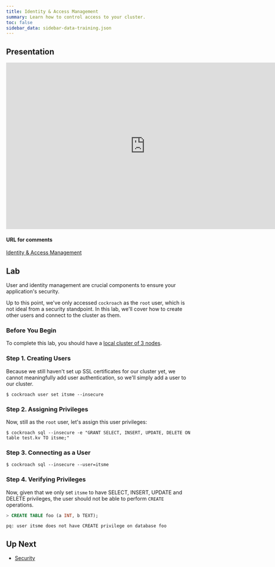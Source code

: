 ```yaml
---
title: Identity & Access Management
summary: Learn how to control access to your cluster.
toc: false
sidebar_data: sidebar-data-training.json
---
```


<div id="toc"></div>

## Presentation

<iframe src="https://docs.google.com/presentation/d/e/2PACX-1vRCnd6jA1VlsfozEjJukJSZgrMA83qTFeWiMc5mP7moYxy3tOcTT8NHsEnt2eAkHKT9J6XVjDUgbiTv/embed?start=false&loop=false" frameborder="0" width="756" height="454" allowfullscreen="true" mozallowfullscreen="true" webkitallowfullscreen="true"></iframe>

#### URL for comments

[Identity & Access Management](https://docs.google.com/presentation/d/1_koVGEYbs-rmjFtHovzMFvXb1Jte-3xO5KsdavAxu7E/)

## Lab

User and identity management are crucial components to ensure your application's security.

Up to this point, we've only accessed `cockroach` as the `root` user, which is not ideal from a security standpoint. In this lab, we'll cover how to create other users and connect to the cluster as them.

### Before You Begin

To complete this lab, you should have a [local cluster of 3 nodes](3-node-local-insecure-cluster.html).

### Step 1. Creating Users

Because we still haven't set up SSL certificates for our cluster yet, we cannot meaningfully add user authentication, so we'll simply add a user to our cluster.

~~~
$ cockroach user set itsme --insecure
~~~

### Step 2. Assigning Privileges

Now, still as the `root` user, let's assign this user privileges:

~~~
$ cockroach sql --insecure -e "GRANT SELECT, INSERT, UPDATE, DELETE ON table test.kv TO itsme;"
~~~

### Step 3. Connecting as a User

~~~
$ cockroach sql --insecure --user=itsme
~~~

### Step 4. Verifying Privileges

Now, given that we only set `itsme` to have SELECT, INSERT, UPDATE and DELETE privileges, the user should not be able to perform `CREATE` operations.

~~~ sql
> CREATE TABLE foo (a INT, b TEXT);
~~~
~~~
pq: user itsme does not have CREATE privilege on database foo
~~~

## Up Next

- [Security](security.html)
